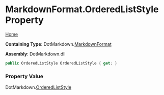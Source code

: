 # MarkdownFormat\.OrderedListStyle Property

[Home](../../../README.md)

**Containing Type**: DotMarkdown\.[MarkdownFormat](../README.md)

**Assembly**: DotMarkdown\.dll

```csharp
public OrderedListStyle OrderedListStyle { get; }
```

### Property Value

DotMarkdown\.[OrderedListStyle](../../OrderedListStyle/README.md)

